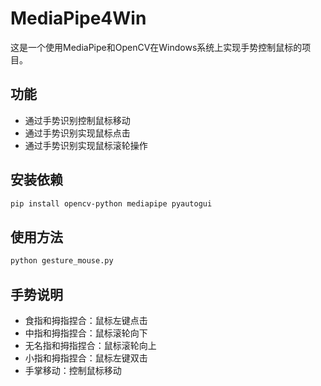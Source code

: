# MediaPipe4Win

这是一个使用MediaPipe和OpenCV在Windows系统上实现手势控制鼠标的项目。

## 功能
- 通过手势识别控制鼠标移动
- 通过手势识别实现鼠标点击
- 通过手势识别实现鼠标滚轮操作

## 安装依赖
```bash
pip install opencv-python mediapipe pyautogui
```

## 使用方法
```bash
python gesture_mouse.py
```

## 手势说明
- 食指和拇指捏合：鼠标左键点击
- 中指和拇指捏合：鼠标滚轮向下
- 无名指和拇指捏合：鼠标滚轮向上
- 小指和拇指捏合：鼠标左键双击
- 手掌移动：控制鼠标移动